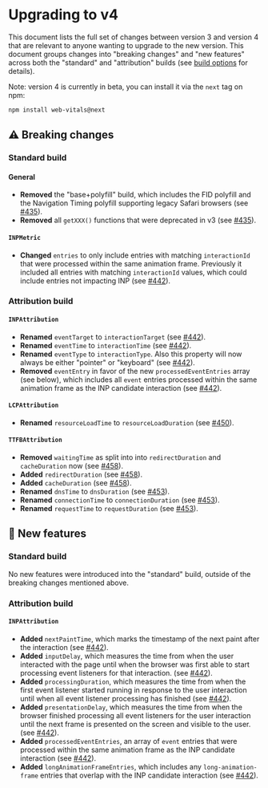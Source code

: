 # Upgrading to v4

This document lists the full set of changes between version 3 and version 4 that are relevant to anyone wanting to upgrade to the new version. This document groups changes into "breaking changes" and "new features" across both the "standard" and "attribution" builds (see [build options](/#build-options) for details).

Note: version 4 is currently in beta, you can install it via the `next` tag on npm:

```sh
npm install web-vitals@next
```

## ⚠️ Breaking changes

### Standard build

#### General

- **Removed** the "base+polyfill" build, which includes the FID polyfill and the Navigation Timing polyfill supporting legacy Safari browsers (see [#435](https://github.com/GoogleChrome/web-vitals/pull/435)).
- **Removed** all `getXXX()` functions that were deprecated in v3 (see [#435](https://github.com/GoogleChrome/web-vitals/pull/435)).

#### `INPMetric`

- **Changed** `entries` to only include entries with matching `interactionId` that were processed within the same animation frame. Previously it included all entries with matching `interactionId` values, which could include entries not impacting INP (see [#442](https://github.com/GoogleChrome/web-vitals/pull/442)).

### Attribution build

#### `INPAttribution`

- **Renamed** `eventTarget` to `interactionTarget` (see [#442](https://github.com/GoogleChrome/web-vitals/pull/442)).
- **Renamed** `eventTime` to `interactionTime` (see [#442](https://github.com/GoogleChrome/web-vitals/pull/442)).
- **Renamed** `eventType` to `interactionType`. Also this property will now always be either "pointer" or "keyboard" (see [#442](https://github.com/GoogleChrome/web-vitals/pull/442)).
- **Removed** `eventEntry` in favor of the new `processedEventEntries` array (see below), which includes all `event` entries processed within the same animation frame as the INP candidate interaction (see [#442](https://github.com/GoogleChrome/web-vitals/pull/442)).

#### `LCPAttribution`

- **Renamed** `resourceLoadTime` to `resourceLoadDuration` (see [#450](https://github.com/GoogleChrome/web-vitals/pull/450)).

#### `TTFBAttribution`

- **Removed** `waitingTime` as split into into `redirectDuration` and `cacheDuration` now (see [#458](https://github.com/GoogleChrome/web-vitals/pull/458)).
- **Added** `redirectDuration` (see [#458](https://github.com/GoogleChrome/web-vitals/pull/458)).
- **Added** `cacheDuration` (see [#458](https://github.com/GoogleChrome/web-vitals/pull/458)).
- **Renamed** `dnsTime` to `dnsDuration` (see [#453](https://github.com/GoogleChrome/web-vitals/pull/453)).
- **Renamed** `connectionTime` to `connectionDuration` (see [#453](https://github.com/GoogleChrome/web-vitals/pull/453)).
- **Renamed** `requestTime` to `requestDuration` (see [#453](https://github.com/GoogleChrome/web-vitals/pull/453)).

## 🚀 New features

### Standard build

No new features were introduced into the "standard" build, outside of the breaking changes mentioned above.

### Attribution build

#### `INPAttribution`

- **Added** `nextPaintTime`, which marks the timestamp of the next paint after the interaction (see [#442](https://github.com/GoogleChrome/web-vitals/pull/442)).
- **Added** `inputDelay`, which measures the time from when the user interacted with the page until when the browser was first able to start processing event listeners for that interaction. (see [#442](https://github.com/GoogleChrome/web-vitals/pull/442)).
- **Added** `processingDuration`, which measures the time from when the first event listener started running in response to the user interaction until when all event listener processing has finished (see [#442](https://github.com/GoogleChrome/web-vitals/pull/442)).
- **Added** `presentationDelay`, which measures the time from when the browser finished processing all event listeners for the user interaction until the next frame is presented on the screen and visible to the user. (see [#442](https://github.com/GoogleChrome/web-vitals/pull/442)).
- **Added** `processedEventEntries`, an array of `event` entries that were processed within the same animation frame as the INP candidate interaction (see [#442](https://github.com/GoogleChrome/web-vitals/pull/442)).
- **Added** `longAnimationFrameEntries`, which includes any `long-animation-frame` entries that overlap with the INP candidate interaction (see [#442](https://github.com/GoogleChrome/web-vitals/pull/442)).
